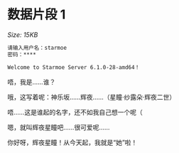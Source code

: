 # 数据片段 1

*Size: 15KB*

~~~bash
请输入用户名：starmoe
密码：****

Welcome to Starmoe Server 6.1.0-28-amd64！
~~~

唔，我是……谁？

哦，这写着呢：神乐坂……辉夜……（星瞳·纱露朵·辉夜二世）

唔……这是谁起的名字，还不如我自己想一个呢（

嗯，就叫辉夜星瞳吧……很可爱呢……

你好呀，辉夜星瞳！从今天起，我就是“她”啦！